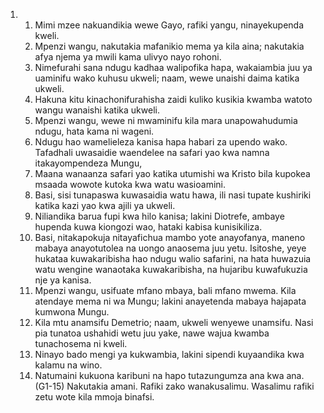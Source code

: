 <ol>
  <li>
    <ol>
      <li>Mimi mzee nakuandikia wewe Gayo, rafiki yangu, ninayekupenda kweli.</li>
      <li>Mpenzi wangu, nakutakia mafanikio mema ya kila aina; nakutakia afya njema ya mwili kama ulivyo nayo rohoni.</li>
      <li>Nimefurahi sana ndugu kadhaa walipofika hapa, wakaiambia juu ya uaminifu wako kuhusu ukweli; naam, wewe unaishi daima katika ukweli.</li>
      <li>Hakuna kitu kinachonifurahisha zaidi kuliko kusikia kwamba watoto wangu wanaishi katika ukweli.</li>
      <li>Mpenzi wangu, wewe ni mwaminifu kila mara unapowahudumia ndugu, hata kama ni wageni.</li>
      <li>Ndugu hao wamelieleza kanisa hapa habari za upendo wako. Tafadhali uwasaidie waendelee na safari yao kwa namna itakayompendeza Mungu,</li>
      <li>Maana wanaanza safari yao katika utumishi wa Kristo bila kupokea msaada wowote kutoka kwa watu wasioamini.</li>
      <li>Basi, sisi tunapaswa kuwasaidia watu hawa, ili nasi tupate kushiriki katika kazi yao kwa ajili ya ukweli.</li>
      <li>Niliandika barua fupi kwa hilo kanisa; lakini Diotrefe, ambaye hupenda kuwa kiongozi wao, hataki kabisa kunisikiliza.</li>
      <li>Basi, nitakapokuja nitayafichua mambo yote anayofanya, maneno mabaya anayotutolea na uongo anaosema juu yetu. Isitoshe, yeye hukataa kuwakaribisha hao ndugu walio safarini, na hata huwazuia watu wengine wanaotaka kuwakaribisha, na hujaribu kuwafukuzia nje ya kanisa.</li>
      <li>Mpenzi wangu, usifuate mfano mbaya, bali mfano mwema. Kila atendaye mema ni wa Mungu; lakini anayetenda mabaya hajapata kumwona Mungu.</li>
      <li>Kila mtu anamsifu Demetrio; naam, ukweli wenyewe unamsifu. Nasi pia tunatoa ushahidi wetu juu yake, nawe wajua kwamba tunachosema ni kweli.</li>
      <li>Ninayo bado mengi ya kukwambia, lakini sipendi kuyaandika kwa kalamu na wino.</li>
      <li>Natumaini kukuona karibuni na hapo tutazungumza ana kwa ana. (G1-15) Nakutakia amani. Rafiki zako wanakusalimu. Wasalimu rafiki zetu wote kila mmoja binafsi.</li>
    </ol>
  </li>
</ol>
